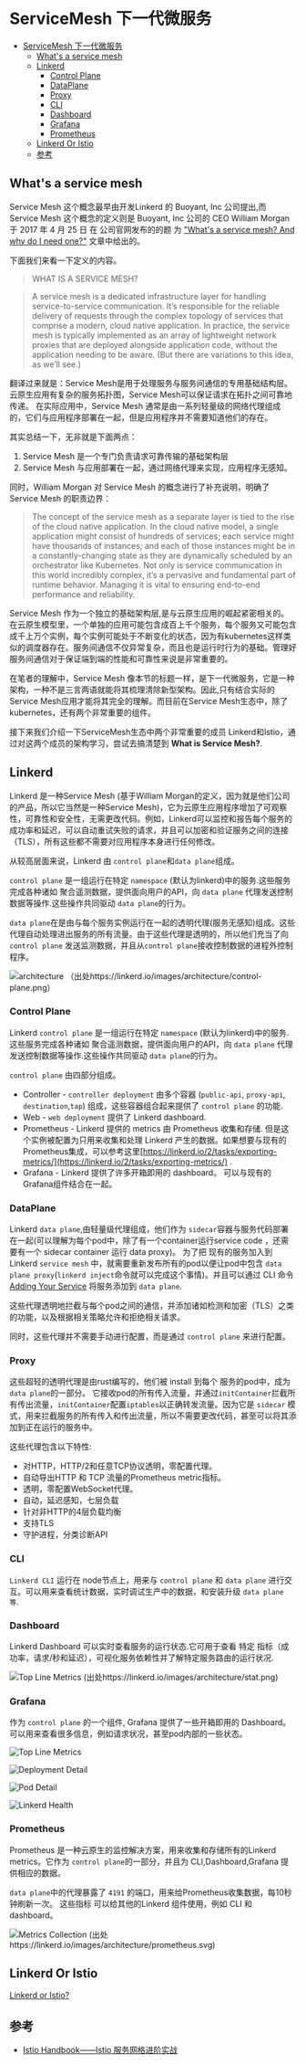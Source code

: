# ServiceMesh 下一代微服务
<!-- TOC -->

- [ServiceMesh 下一代微服务](#servicemesh-%E4%B8%8B%E4%B8%80%E4%BB%A3%E5%BE%AE%E6%9C%8D%E5%8A%A1)
  - [What's a service mesh](#whats-a-service-mesh)
  - [Linkerd](#linkerd)
    - [Control Plane](#control-plane)
    - [DataPlane](#dataplane)
    - [Proxy](#proxy)
    - [CLI](#cli)
    - [Dashboard](#dashboard)
    - [Grafana](#grafana)
    - [Prometheus](#prometheus)
  - [Linkerd Or Istio](#linkerd-or-istio)
  - [参考](#%E5%8F%82%E8%80%83)

<!-- /TOC -->
## What's a service mesh

Service Mesh 这个概念最早由开发Linkerd 的 Buoyant, Inc 公司提出,而 Service Mesh 这个概念的定义则是 Buoyant, Inc 公司的 CEO William Morgan 于 2017 年 4 月 25 日 在 公司官网发布的的题 为 ["What's a service mesh? And why do I need one?"](https://buoyant.io/2017/04/25/whats-a-service-mesh-and-why-do-i-need-one/) 文章中给出的。

下面我们来看一下定义的内容。

> WHAT IS A SERVICE MESH?

> A service mesh is a dedicated infrastructure layer for handling service-to-service communication. It’s responsible for the reliable delivery of requests through the complex topology of services that comprise a modern, cloud native application. In practice, the service mesh is typically implemented as an array of lightweight network proxies that are deployed alongside application code, without the application needing to be aware. (But there are variations to this idea, as we’ll see.)

翻译过来就是：Service Mesh是用于处理服务与服务间通信的专用基础结构层。 云原生应用有复杂的服务拓扑图，Service Mesh可以保证请求在拓扑之间可靠地传递。 在实际应用中，Service Mesh 通常是由一系列轻量级的网络代理组成的，它们与应用程序部署在一起，但是应用程序并不需要知道他们的存在。

其实总结一下，无非就是下面两点：

1. Service Mesh 是一个专门负责请求可靠传输的基础架构层
2. Service Mesh 与应用部署在一起，通过网络代理来实现，应用程序无感知。

同时，William Morgan 对 Service Mesh 的概念进行了补充说明，明确了Service Mesh 的职责边界：

> The concept of the service mesh as a separate layer is tied to the rise of the cloud native application. In the cloud native model, a single application might consist of hundreds of services; each service might have thousands of instances; and each of those instances might be in a constantly-changing state as they are dynamically scheduled by an orchestrator like Kubernetes. Not only is service communication in this world incredibly complex, it’s a pervasive and fundamental part of runtime behavior. Managing it is vital to ensuring end-to-end performance and reliability.

Service Mesh 作为一个独立的基础架构层,是与云原生应用的崛起紧密相关的。在云原生模型里，一个单独的应用可能包含成百上千个服务，每个服务又可能包含成千上万个实例，每个实例可能处于不断变化的状态，因为有kubernetes这样类似的调度器存在。服务间通信不仅异常复杂，而且也是运行时行为的基础。管理好服务间通信对于保证端到端的性能和可靠性来说是非常重要的。

在笔者的理解中，Service Mesh 像本节的标题一样，是下一代微服务，它是一种架构，一种不是三言两语就能将其梳理清除新型架构。因此,只有结合实际的Service Mesh应用才能将其完全的理解。而目前在Service Mesh生态中，除了kubernetes，还有两个非常重要的组件。

接下来我们介绍一下ServiceMesh生态中两个非常重要的成员 Linkerd和Istio，通过对这两个成员的架构学习，尝试去搞清楚到 **What is Service Mesh?**.

## Linkerd

Linkerd 是一种Service Mesh (基于William Morgan的定义，因为就是他们公司的产品，所以它当然是一种Service Mesh)，它为云原生应用程序增加了可观察性，可靠性和安全性，无需更改代码。例如，Linkerd可以监控和报告每个服务的成功率和延迟，可以自动重试失败的请求，并且可以加密和验证服务之间的连接（TLS），所有这些都不需要对应用程序本身进行任何修改。

从较高层面来说，Linkerd 由 `control plane`和`data plane`组成。

`control plane` 是一组运行在特定 `namespace` (默认为linkerd)中的服务.这些服务完成各种诸如 聚合遥测数据，提供面向用户的API，向 `data plane` 代理发送控制数据等操作.这些操作共同驱动 `data plane`的行为。

`data plane`在是由与每个服务实例运行在一起的透明代理(服务无感知)组成。这些代理自动处理进出服务的所有流量。由于这些代理是透明的，所以他们充当了向 `control plane` 发送监测数据，并且从`control plane`接收控制数据的进程外控制程序。

![architecture （出处https://linkerd.io/images/architecture/control-plane.png）](images/control-plane.png)

### Control Plane

Linkerd `control plane` 是一组运行在特定 `namespace` (默认为linkerd)中的服务.这些服务完成各种诸如 聚合遥测数据，提供面向用户的API，向 `data plane` 代理发送控制数据等操作.这些操作共同驱动 `data plane`的行为。

`control plane` 由四部分组成。

- Controller - `controller deployment` 由多个容器 (`public-api`, `proxy-api`, `destination`,`tap`) 组成，这些容器组合起来提供了 `control plane` 的功能.
- Web - `web deployment` 提供了 Linkerd dashboard.
- Prometheus -  Linkerd 提供的 metrics 由 Prometheus 收集和存储. 但是这个实例被配置为只用来收集和处理 Linkerd 产生的数据。如果想要与现有的Prometheus集成，可以参考这里[https://linkerd.io/2/tasks/exporting-metrics/](https://linkerd.io/2/tasks/exporting-metrics/) .
- Grafana - Linkerd 提供了许多开箱即用的 dashboard。 可以与现有的Grafana组件结合在一起。

### DataPlane

Linkerd `data plane`,由轻量级代理组成，他们作为 `sidecar`容器与服务代码部署在一起(可以理解为每个pod中，除了有一个container运行service code ，还需要有一个 sidecar container 运行 data proxy)。 为了把 现有的服务加入到 Linkerd `service mesh` 中，就需要重新发布所有的pod以便让pod中包含 `data plane proxy`(`linkerd inject`命令就可以完成这个事情)。并且可以通过 CLI 命令  [Adding Your Service](https://linkerd.io/2/tasks/adding-your-service/) 将服务添加到 `data plane`.

这些代理透明地拦截与每个pod之间的通信，并添加诸如检测和加密（TLS）之类的功能，以及根据相关策略允许和拒绝相关请求。

同时，这些代理并不需要手动进行配置，而是通过 `control plane` 来进行配置。

### Proxy

这些超轻的透明代理是由rust编写的，他们被 install 到每个 服务的pod中，成为 `data plane`的一部分。 它接收pod的所有传入流量，并通过`initContainer`拦截所有传出流量，`initContainer`配置`iptables`以正确转发流量。因为它是 `sidecar` 模式，用来拦截服务的所有传入和传出流量，所以不需要更改代码，甚至可以将其添加到正在运行的服务中。

这些代理包含以下特性:

- 对HTTP，HTTP/2和任意TCP协议透明，零配置代理。
- 自动导出HTTP 和 TCP 流量的Prometheus metric指标。
- 透明，零配置WebSocket代理。
- 自动，延迟感知，七层负载
- 针对非HTTP的4层负载均衡
- 支持TLS
- 守护进程，分类诊断API

### CLI

`Linkerd CLI` 运行在 node节点上，用来与 `control plane` 和 `data plane` 进行交互。可以用来查看统计数据，实时调试生产中的数据，和安装升级 `data plane 等`.

### Dashboard

Linkerd Dashboard 可以实时查看服务的运行状态.它可用于查看 特定 指标（成功率，请求/秒和延迟），可视化服务依赖性并了解特定服务路由的运行状况.

![Top Line Metrics (出处https://linkerd.io/images/architecture/stat.png)](images/stat.png)

### Grafana

作为 `control plane` 的一个组件, Grafana 提供了一些开箱即用的 Dashboard。可以用来查看很多信息，例如请求状况，甚至pod内部的一些状态。

![Top Line Metrics](images/grafana-top.png)

![Deployment Detail](images/grafana-deployment.png)

![Pod Detail](images/grafana-pod.png)

![Linkerd Health](images/grafana-health.png)

### Prometheus

Prometheus 是一种云原生的监控解决方案，用来收集和存储所有的Linkerd metrics。它作为 `control plane`的一部分，并且为 CLI,Dashboard,Grafana 提供相应的数据。

`data plane`中的代理暴露了 `4191` 的端口，用来给Prometheus收集数据，每10秒钟刷新一次。 这些指标 可以给其他的Linkerd 组件使用，例如 CLI 和dashboard。

![Metrics Collection (出处 https://linkerd.io/images/architecture/prometheus.svg)](images/prometheus.svg)



## Linkerd Or Istio

[Linkerd or Istio?](https://itnext.io/linkerd-or-istio-2e3ce781fa3a)


## 参考

- [Istio Handbook——Istio 服务网格进阶实战](http://www.servicemesher.com/istio-handbook/)

